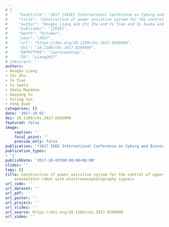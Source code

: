 ```yaml
---
# {
#     "booktitle": "2017 {IEEE} International Conference on Cyborg and Bionic Systems ({CBS})",
#     "title": "Construction of power assistive system for the control of upper limb wearable exoskeleton robot with electroencephalography signals",
#     "author": "Hongbo Liang and Chi Zhu and Ye Tian and Yu Iwata and Shota Maedono and Haoyong Yu and Yuling Yan and Feng Duan",
#     "publisher": "{IEEE}",
#     "month": "October",
#     "year": "2017",
#     "url": "https://doi.org/10.1109/cbs.2017.8266090",
#     "doi": "10.1109/cbs.2017.8266090",
#     "ENTRYTYPE": "inproceedings",
#     "ID": "Liang2017"
# }abstract: ''
authors:
- Hongbo Liang
- Chi Zhu
- Ye Tian
- Yu Iwata
- Shota Maedono
- Haoyong Yu
- Yuling Yan
- Feng Duan
categories: []
date: '2017-10-01'
doi: 10.1109/cbs.2017.8266090
featured: false
image:
    caption: ''
    focal_point: ''
    preview_only: false
publication: '*2017 IEEE International Conference on Cyborg and Bionic Systems (CBS),October*'
publication_types:
- '1'
publishDate: '2017-10-01T00:00:00+08:00'
slides: ''
tags: []
title: Construction of power assistive system for the control of upper limb wearable
    exoskeleton robot with electroencephalography signals
url_code: ''
url_dataset: ''
url_pdf: ''
url_poster: ''
url_project: ''
url_slides: ''
url_source: https://doi.org/10.1109/cbs.2017.8266090
url_video: ''
---
```


